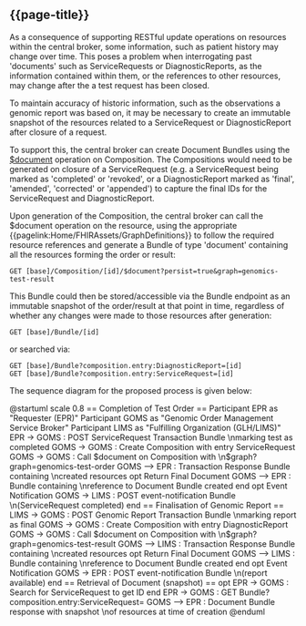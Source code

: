 ## {{page-title}}

As a consequence of supporting RESTful update operations on resources within the central broker, some information, such as patient history may change over time. This poses a problem when interrogating past 'documents' such as ServiceRequests or DiagnosticReports, as the information contained within them, or the references to other resources, may change after the a test request has been closed. 

To maintain accuracy of historic information, such as the observations a genomic report was based on, it may be necessary to create an immutable snapshot of the resources related to a ServiceRequest or DiagnosticReport after closure of a request.

To support this, the central broker can create Document Bundles using the [$document](https://www.hl7.org/fhir/composition-operation-document.html) operation on Composition. The Compositions would need to be generated on closure of a ServiceRequest (e.g. a ServiceRequest being marked as 'completed' or 'revoked', or a DiagnosticReport marked as 'final', 'amended', 'corrected' or 'appended') to capture the final IDs for the ServiceRequest and DiagnosticReport.

Upon generation of the Composition, the central broker can call the $document operation on the resource, using the appropriate {{pagelink:Home/FHIRAssets/GraphDefinitions}} to follow the required resource references and generate a Bundle of type 'document' containing all the resources forming the order or result:

```
GET [base]/Composition/[id]/$document?persist=true&graph=genomics-test-result
```

This Bundle could then be stored/accessible via the Bundle endpoint as an immutable snapshot of the order/result at that point in time, regardless of whether any changes were made to those resources after generation:

```
GET [base]/Bundle/[id]
```

or searched via:

```
GET [base]/Bundle?composition.entry:DiagnosticReport=[id]
GET [base]/Bundle?composition.entry:ServiceRequest=[id]
```

The sequence diagram for the proposed process is given below:

<plantuml>
@startuml
scale 0.8
== Completion of Test Order ==
Participant EPR as "Requester (EPR)"
Participant GOMS as "Genomic Order Management Service Broker"
Participant LIMS as "Fulfilling Organization (GLH/LIMS)"
EPR -> GOMS : POST ServiceRequest Transaction Bundle \nmarking test as completed
GOMS -> GOMS : Create Composition with entry ServiceRequest
GOMS -> GOMS : Call $document on Composition with \n$graph?graph=genomics-test-order 
GOMS --> EPR : Transaction Response Bundle containing \ncreated resources
opt Return Final Document
GOMS --> EPR : Bundle containing \nreference to Document Bundle created
end
opt Event Notification
GOMS -> LIMS : POST event-notification Bundle \n(ServiceRequest completed)
end
== Finalisation of Genomic Report ==
LIMS -> GOMS : POST Genomic Report Transaction Bundle \nmarking report as final
GOMS -> GOMS : Create Composition with entry DiagnosticReport
GOMS -> GOMS : Call $document on Composition with \n$graph?graph=genomics-test-result 
GOMS --> LIMS : Transaction Response Bundle containing \ncreated resources
opt Return Final Document
GOMS --> LIMS : Bundle containing \nreference to Document Bundle created
end
opt Event Notification
GOMS -> EPR : POST event-notification Bundle \n(report available)
end
== Retrieval of Document (snapshot) ==
opt
EPR -> GOMS : Search for ServiceRequest to get ID 
end
EPR -> GOMS : GET Bundle?composition.entry:ServiceRequest=<id> 
GOMS --> EPR : Document Bundle response with snapshot \nof resources at time of creation
@enduml
</plantuml>